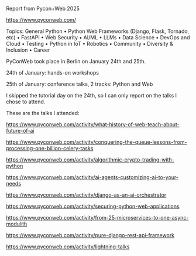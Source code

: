 Report from Pycon+Web 2025

https://www.pyconweb.com/

Topics: General Python • Python Web Frameworks (Django, Flask, Tornado, etc) • FastAPI • Web Security • AI/ML • LLMs • Data Science • DevOps and Cloud • Testing • Python in IoT • Robotics • Community • Diversity & Inclusion • Career

PyConWeb took place in Berlin on January 24th and 25th.

24th of January: hands-on workshops

25th of January: conference talks, 2 tracks: Python and Web

I skipped the tutorial day on the 24th, so I can only report on the talks I chose to attend.

These are the talks I attended:

https://www.pyconweb.com/activity/what-history-of-web-teach-about-future-of-ai

https://www.pyconweb.com/activity/conquering-the-queue-lessons-from-processing-one-billion-celery-tasks

https://www.pyconweb.com/activity/algorithmic-crypto-trading-with-python

https://www.pyconweb.com/activity/ai-agents-customizing-ai-to-your-needs

https://www.pyconweb.com/activity/django-as-an-ai-orchestrator

https://www.pyconweb.com/activity/securing-python-web-applications

https://www.pyconweb.com/activity/from-25-microservices-to-one-async-modulith

https://www.pyconweb.com/activity/pure-django-rest-api-framework

https://www.pyconweb.com/activity/lightning-talks

